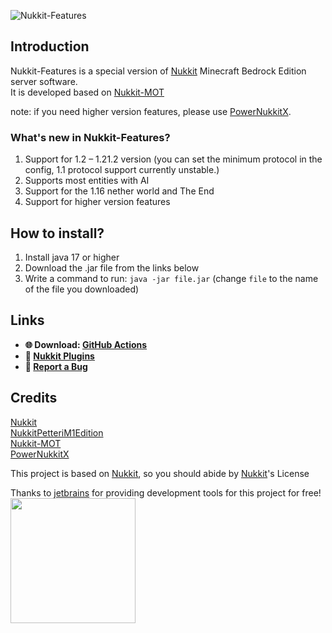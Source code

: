 ![Nukkit-Features](.github/images/banner.png)  

## Introduction
Nukkit-Features is a special version of [Nukkit](https://github.com/CloudburstMC/Nukkit) Minecraft Bedrock Edition server software.  
It is developed based on [Nukkit-MOT](https://github.com/MemoriesOfTime/Nukkit-MOT)

note: if you need higher version features, please use [PowerNukkitX](https://github.com/PowerNukkitX/PowerNukkitX).

### What's new in Nukkit-Features?
1. Support for 1.2 – 1.21.2 version (you can set the minimum protocol in the config, 1.1 protocol support currently unstable.)
2. Supports most entities with AI
3. Support for the 1.16 nether world and The Еnd
4. Support for higher version features

## How to install?
1. Install java 17 or higher
3. Download the .jar file from the links below
4. Write a command to run: `java -jar file.jar` (change `file` to the name of the file you downloaded)

## Links
- __🌐 Download: [GitHub Actions](https://github.com/explorer3039/Nukkit-Features/actions/workflows/maven.yml?query=branch%3Amaster)__
- __🔌 [Nukkit Plugins](https://cloudburstmc.org/resources/categories/nukkit-plugins.1/)__
- __🐞 [Report a Bug](https://github.com/explorer3039/Nukkit-Features/issues/new/choose)__

## Credits
[Nukkit](https://github.com/CloudburstMC/Nukkit)  
[NukkitPetteriM1Edition](https://github.com/PetteriM1/NukkitPetteriM1Edition)  
[Nukkit-MOT](https://github.com/MemoriesOfTime/Nukkit-MOT)  
[PowerNukkitX](https://github.com/PowerNukkitX/PowerNukkitX)

This project is based on [Nukkit](https://github.com/CloudburstMC/Nukkit), so you should abide by [Nukkit](https://github.com/CloudburstMC/Nukkit)'s License

Thanks to [jetbrains](https://jb.gg/OpenSourceSupport) for providing development tools for this project for free!  
[<img src="https://resources.jetbrains.com/storage/products/company/brand/logos/jb_beam.png" width="200"/>](https://jb.gg/OpenSourceSupport)
